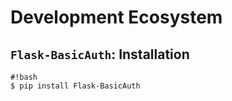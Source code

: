 Development Ecosystem
=====================

## `Flask-BasicAuth`: Installation


	#!bash
	$ pip install Flask-BasicAuth
